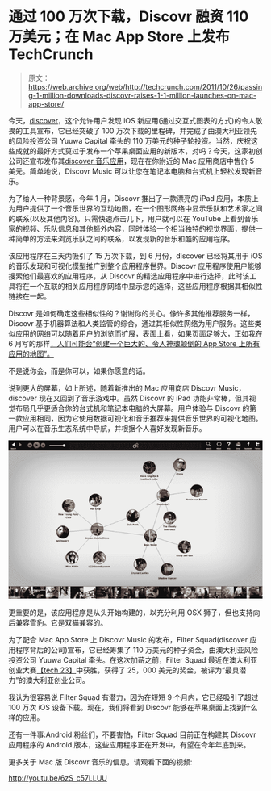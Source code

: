 # 通过 100 万次下载，Discovr 融资 110 万美元；在 Mac App Store 上发布 TechCrunch

> 原文：<https://web.archive.org/web/http://techcrunch.com/2011/10/26/passing-1-million-downloads-discovr-raises-1-1-million-launches-on-mac-app-store/>

今天，[discover](https://web.archive.org/web/20230204230349/http://discovr.info/)，这个允许用户发现 iOS 新应用(通过交互式图表的方式)的令人敬畏的工具宣布，它已经突破了 100 万次下载的里程碑，并完成了由澳大利亚领先的风险投资公司 Yuuwa Capital 牵头的 110 万美元的种子轮投资。当然，庆祝这些成就的最好方式莫过于发布一个苹果桌面应用的新版本，对吗？今天，这家初创公司还宣布发布其[discover 音乐应用](https://web.archive.org/web/20230204230349/http://itunes.apple.com/app/discovr-music-discover-new/id470126178?ls=1&mt=12)，现在在你附近的 Mac 应用商店中售价 5 美元。简单地说，Discovr Music 可以让您在笔记本电脑和台式机上轻松发现新音乐。

为了给人一种背景感，今年 1 月，Discovr 推出了一款漂亮的 iPad 应用，本质上为用户提供了一个音乐世界的互动地图，在一个图形网络中显示乐队和艺术家之间的联系(以及其他内容)。只需快速点击几下，用户就可以在 YouTube 上看到音乐家的视频、乐队信息和其他额外内容，同时体验一个相当独特的视觉界面，提供一种简单的方法来浏览乐队之间的联系，以发现新的音乐和酷的应用程序。

该应用程序在三天内吸引了 15 万次下载，到 6 月份，discover 已经将其用于 iOS 的音乐发现和可视化模型推广到整个应用程序世界。Discovr 应用程序使用户能够搜索他们最喜欢的应用程序，从 Discovr 的精选应用程序中进行选择，此时该工具将在一个互联的相关应用程序网络中显示您的选择，这些应用程序根据其相似性链接在一起。

Discovr 是如何确定这些相似性的？谢谢你的关心。像许多其他推荐服务一样，Discovr 基于机器算法和人类监管的综合，通过其相似性网络为用户服务。这些类似应用的网络可以随着用户的浏览而扩展，表面上看，如果页面足够大，正如我在 6 月写的那样[，人们可能会“创建一个巨大的、令人神魂颠倒的 App Store 上所有应用的地图”。](https://web.archive.org/web/20230204230349/https://techcrunch.com/2011/06/14/discovr-launches-awesome-tool-to-find-and-discover-new-apps-think-interactive-graphs/)

不是说你会，而是你可以，如果你愿意的话。

说到更大的屏幕，如上所述，随着新推出的 Mac 应用商店 Discovr Music，discover 现在又回到了音乐游戏中。虽然 Discovr 的 iPad 功能非常棒，但其视觉布局几乎更适合你的台式机和笔记本电脑的大屏幕。用户体验与 Discovr 的第一款应用相同，因为它使用数据可视化和音乐推荐来提供音乐世界的可视化地图。用户可以在音乐生态系统中导航，并根据个人喜好发现新音乐。

[![](img/b0fe648c67de182245c2ab8bc2e524e6.png "Screen shot 2011-10-26 at 7.39.08 PM")](https://web.archive.org/web/20230204230349/https://techcrunch.com/wp-content/uploads/2011/10/screen-shot-2011-10-26-at-7-39-08-pm.png)

更重要的是，该应用程序是从头开始构建的，以充分利用 OSX 狮子，但也支持向后兼容雪豹。它是双猫兼容的。

为了配合 Mac App Store 上 Discovr Music 的发布，Filter Squad(discover 应用程序背后的公司)宣布，它已经筹集了 110 万美元的种子资金，由澳大利亚风险投资公司 Yuuwa Capital 牵头。在这次加薪之前，Filter Squad 最近在澳大利亚创业大赛[【tech 23】](https://web.archive.org/web/20230204230349/http://www.tech23.com.au/)中获胜，获得了 25，000 美元的奖金，被评为“最具潜力”的澳大利亚创业公司。

我认为很容易说 Filter Squad 有潜力，因为在短短 9 个月内，它已经吸引了超过 100 万次 iOS 设备下载。现在，我们将看到 Discovr 能够在苹果桌面上找到什么样的应用。

还有一件事:Android 粉丝们，不要害怕，Filter Squad 目前正在构建其 Discovr 应用程序的 Android 版本，这些应用程序正在开发中，有望在今年年底到来。

更多关于 Mac 版 Discovr 音乐的信息，请观看下面的视频:

http://youtu.be/6zS_c57LLUU